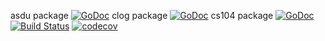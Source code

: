 
asdu package
[![GoDoc](https://godoc.org/github.com/thinkgos/go-iecp5/asdu?status.svg)](https://godoc.org/github.com/thinkgos/go-iecp5/asdu)
clog package
[![GoDoc](https://godoc.org/github.com/thinkgos/go-iecp5/clog?status.svg)](https://godoc.org/github.com/thinkgos/go-iecp5/clog)
cs104 package
[![GoDoc](https://godoc.org/github.com/thinkgos/go-iecp5/cs104?status.svg)](https://godoc.org/github.com/thinkgos/go-iecp5/cs104)
[![Build Status](https://travis-ci.org/thinkgos/go-iecp5.svg?branch=master)](https://travis-ci.org/thinkgos/go-iecp5)
[![codecov](https://codecov.io/gh/thinkgos/go-iecp5/branch/master/graph/badge.svg)](https://codecov.io/gh/thinkgos/go-iecp5)